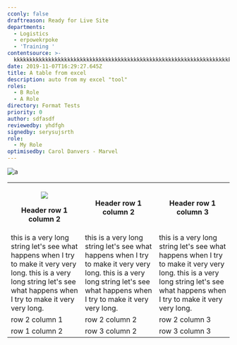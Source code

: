 ```yaml
---
cconly: false
draftreason: Ready for Live Site
departments:
  - Logistics
  - erpowekrpoke
  - 'Training '
contentsource: >-
  kkkkkkkkkkkkkkkkkkkkkkkkkkkkkkkkkkkkkkkkkkkkkkkkkkkkkkkkkkkkkkkkkkkkkkkkkkkkkkkkkkkkkkkkkkkkkkkkkkkkkkkkkkkkkkkkkkkkkkkkkkkkkkkkkkkkkkkkkkkkkkkkkkkkkkkkkkkkkk
date: 2019-11-07T16:29:27.645Z
title: A table from excel
description: auto from my excel "tool"
roles:
  - B Role
  - A Role
directory: Format Tests
priority: 0
author: sdfasdf
reviewedby: yhdfgh
signedby: serysujsrth
role:
  - My Role
optimisedby: Carol Danvers - Marvel
---
```

![a](assets/tulips.jpg "a")

<table>

 <tr>

<th> 

![](/assets/city.jpg)

Header row 1 column 2</th>

<th> Header row 1 column 2</th>

<th> Header row 1 column 3</th>

</tr>

<tr> 

<td> this is a very long string let's see what happens when I try to make it very very long. this is a very long string let's see what happens when I try to make it very very long.</td>

<td>  this is a very long string let's see what happens when I try to make it very very long. this is a very long string let's see what happens when I try to make it very very long.</td>

<td>  this is a very long string let's see what happens when I try to make it very very long. this is a very long string let's see what happens when I try to make it very very long.</td>

</tr>

 <tr>

<td> row 2 column 1</td>

<td> row 2 column 2</td>

<td> row 2 column 3</td>

 </tr>

 <tr> 

<td> row 1 column 2</td>

<td> row 3 column 2</td>

<td> row 3 column 3</td>

</tr>

 </table>